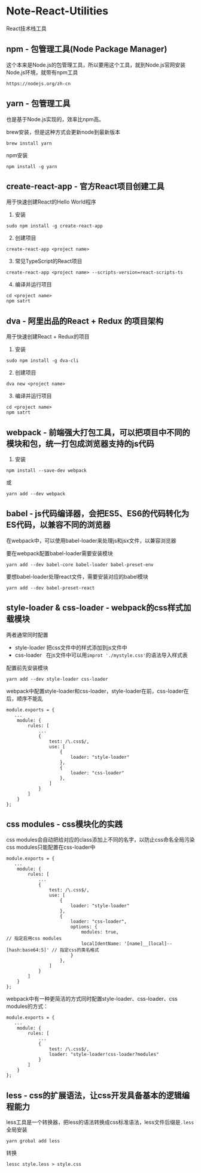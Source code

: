 # Note-React-Utilities
React技术栈工具

## npm - 包管理工具(Node Package Manager)
这个本来是Node.js的包管理工具，所以要用这个工具，就到Node.js官网安装Node.js环境，就带有npm工具
```
https://nodejs.org/zh-cn
```

## yarn - 包管理工具
也是基于Node.js实现的，效率比npm高。

brew安装，但是这种方式会更新node到最新版本
```
brew install yarn
```
npm安装
```
npm install -g yarn
```

## create-react-app - 官方React项目创建工具
用于快速创建React的Hello World程序
1. 安装
```
sudo npm install -g create-react-app
```
2. 创建项目
```
create-react-app <project name>
```
3. 常见TypeScript的React项目
```
create-react-app <project name> --scripts-version=react-scripts-ts
```
4. 编译并运行项目
```
cd <project name>
npm satrt
```

## dva - 阿里出品的React + Redux 的项目架构
用于快速创建React + Redux的项目
1. 安装
```
sudo npm install -g dva-cli
```
2. 创建项目
```
dva new <project name>
```
3. 编译并运行项目
```
cd <project name>
npm satrt
```

## webpack - 前端强大打包工具，可以把项目中不同的模块和包，统一打包成浏览器支持的js代码
1. 安装
```
npm install --save-dev webpack
```
或
```
yarn add --dev webpack
```

## babel - js代码编译器，会把ES5、ES6的代码转化为ES代码，以兼容不同的浏览器
在webpack中，可以使用babel-loader来处理js和jsx文件，以兼容浏览器

要在webpack配置babel-loader需要安装模块
```
yarn add --dev babel-core babel-loader babel-preset-env
```
要想babel-loader处理react文件，需要安装对应的babel模块
```
yarn add --dev babel-preset-react
```

## style-loader & css-loader - webpack的css样式加载模块
两者通常同时配置
- style-loader 把css文件中的样式添加到js文件中
- css-loader   在js文件中可以用`improt './mystyle.css'`的语法导入样式表

配置前先安装模块
```
yarn add --dev style-loader css-loader
```
webpack中配置style-loader和css-loader，style-loader在前，css-loader在后，顺序不能乱
```
module.exports = {
   ...
    module: {
        rules: [
            ...
            {
                test: /\.css$/,
                use: [
                    {
                        loader: "style-loader"
                    },
                    {
                        loader: "css-loader"
                    },
                ]
            }
        ]
    }
};
```

## css modules - css模块化的实践
css modules会自动把给对应的class添加上不同的名字，以防止css命名全局污染
css modules只能配置在css-loader中
```
module.exports = {
   ...
    module: {
        rules: [
            ...
            {
                test: /\.css$/,
                use: [
                    {
                        loader: "style-loader"
                    },
                    {
                        loader: "css-loader",
                        options: {
                            modules: true,                                     // 指定启用css modules
                            localIdentName: '[name]__[local]--[hash:base64:5]' // 指定css的类名格式
                        }
                    },
                ]
            }
        ]
    }
};
```
webpack中有一种更简洁的方式同时配置style-loader、css-loader、css modules的方式：
```
module.exports = {
   ...
    module: {
        rules: [
            ...
            {
                test: /\.css$/,
                loader: "style-loader!css-loader?modules"
            }
        ]
    }
};
```

## less - css的扩展语法，让css开发具备基本的逻辑编程能力
less工具是一个转换器，把less的语法转换成css标准语法，less文件后缀是`.less`
全局安装
```
yarn grobal add less
```
转换
```
lessc style.less > style.css
```
